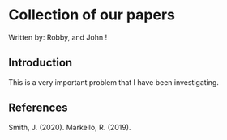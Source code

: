 # Collection of our papers

Written by: Robby, and John !

## Introduction

This is a very important problem that I have been investigating.

## References

Smith, J. (2020). 
Markello, R. (2019).
